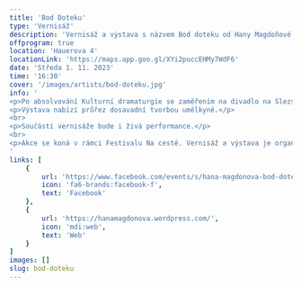 ```yaml
---
title: 'Bod Doteku'
type: 'Vernisáž'
description: 'Vernisáž a výstava s názvem Bod doteku od Hany Magdoňové.'
offprogram: true
location: 'Hauerova 4'
locationLink: 'https://maps.app.goo.gl/XYi2puccEHMy7WdF6'
date: 'Středa 1. 11. 2023'
time: '16:30'
cover: '/images/artists/bod-doteku.jpg'
info: '
<p>Po absolvování Kulturní dramaturgie se zaměřením na divadlo na Slezské univerzitě se umělecké vyjádření autorky začalo ubírat od divadla směrem k performanci.</p>
<p>Výstava nabízí průřez dosavadní tvorbou umělkyně.</p>
<br>
<p>Součástí vernisáže bude i živá performance.</p>
<br>
<p>Akce se koná v rámci Festivalu Na cestě. Vernisáž a výstava je organizovaná Ústavem filmové, televizní a rozhlasové tvorby.</p>
'
links: [
    {
        url: 'https://www.facebook.com/events/s/hana-magdonova-bod-doteku/841407814352498/',
        icon: 'fa6-brands:facebook-f',
        text: 'Facebook'
    },
    {
        url: 'https://hanamagdonova.wordpress.com/',
        icon: 'mdi:web',
        text: 'Web'
    }
]
images: []
slug: bod-doteku
---
```


